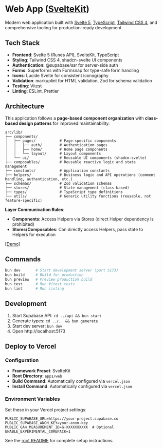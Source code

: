 # Web App ([SvelteKit](https://svelte.dev/docs/kit/))

Modern web application built with [Svelte 5](https://svelte.dev/), [TypeScript](https://www.typescriptlang.org/), [Tailwind CSS 4](https://tailwindcss.com/), and comprehensive tooling for production-ready development.

## Tech Stack

- **Frontend**: Svelte 5 (Runes API), SvelteKit, TypeScript
- **Styling**: Tailwind CSS 4, shadcn-svelte UI components
- **Authentication**: @supabase/ssr for server-side auth
- **Forms**: Superforms with Formsnap for type-safe form handling
- **Icons**: Lucide Svelte for consistent iconography
- **Validation**: markuplint for HTML validation, Zod for schema validation
- **Testing**: Vitest
- **Linting**: ESLint, Prettier

## Architecture

This application follows a **page-based component organization** with **class-based design patterns** for improved maintainability:

```text
src/lib/
├── components/
│   ├── pages/           # Page-specific components
│   │   ├── auth/        # Authentication pages
│   │   ├── home/        # Home page components
│   │   └── layout/      # Layout components
│   └── ui/              # Reusable UI components (shadcn-svelte)
├── composables/         # Reusable reactive logic and state management
├── constants/           # Application constants
├── helpers/             # Business logic and API operations (comment handling, authentication, etc.)
├── schemas/             # Zod validation schemas
├── stores/              # State management (class-based)
├── types/               # TypeScript type definitions
└── utils/               # Generic utility functions (reusable, not feature-specific)
```

**Layer Communication Rules**:

- **Components**: Access Helpers via Stores (direct Helper dependency is prohibited)
- **Stores/Composables**: Can directly access Helpers, pass state to Helpers for execution

[[Demo](https://webapp-template.usagizmo.com/)]

## Commands

```bash
bun dev       # Start development server (port 5173)
bun build     # Build for production
bun preview   # Preview production build
bun test      # Run Vitest tests
bun lint      # Run linting
```

## Development

1. Start Supabase API: `cd ../api && bun start`
2. Generate types: `cd ../.. && bun generate`
3. Start dev server: `bun dev`
4. Open http://localhost:5173

## Deploy to Vercel

### Configuration

- **Framework Preset**: SvelteKit
- **Root Directory**: `apps/web`
- **Build Command**: Automatically configured via `vercel.json`
- **Install Command**: Automatically configured via `vercel.json`

### Environment Variables

Set these in your Vercel project settings:

```env
PUBLIC_SUPABASE_URL=https://your-project.supabase.co
PUBLIC_SUPABASE_ANON_KEY=your-anon-key
PUBLIC_GA4_MEASUREMENT_ID=G-XXXXXXXXXX  # Optional
ENABLE_EXPERIMENTAL_COREPACK=1
```

See the [root README](../../README.md) for complete setup instructions.
